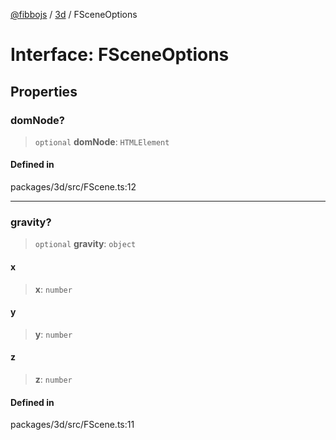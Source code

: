 [@fibbojs](/api/index) / [3d](/api/3d) / FSceneOptions

# Interface: FSceneOptions

## Properties

### domNode?

> `optional` **domNode**: `HTMLElement`

#### Defined in

packages/3d/src/FScene.ts:12

***

### gravity?

> `optional` **gravity**: `object`

#### x

> **x**: `number`

#### y

> **y**: `number`

#### z

> **z**: `number`

#### Defined in

packages/3d/src/FScene.ts:11
